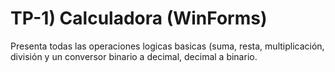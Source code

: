 # TP-1) Calculadora (WinForms)
Presenta todas las operaciones logicas basicas (suma, resta, multiplicación, división y un conversor binario a decimal, decimal a binario.
